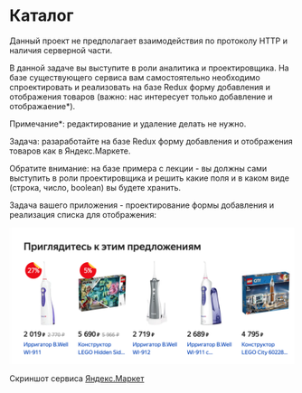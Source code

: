 Каталог
===

Данный проект не предполагает взаимодействия по протоколу HTTP и наличия серверной части.

В данной задаче вы выступите в роли аналитика и проектировщика. На базе существующего сервиса вам самостоятельно необходимо спроектировать и реализовать на базе Redux форму добавления и отображения товаров (важно: нас интересует только добавление и отображаение*).

Примечание*: редактирование и удаление делать не нужно.

Задача: разаработайте на базе Redux форму добавления и отображения товаров как в Яндекс.Маркете.

Обратите внимание: на базе примера с лекции - вы должны сами выступить в роли проектировщика и решить какие поля и в каком виде (строка, число, boolean) вы будете хранить.

Задача вашего приложения - проектирование формы добавления и реализация списка для отображения:

![](src/assets/result.png)

Скриншот сервиса [Яндекс.Маркет](https://market.yandex.ru/)
